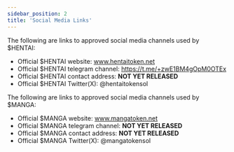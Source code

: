 ```yaml
---
sidebar_position: 2
title: 'Social Media Links'
---
```


The following are links to approved social media channels used by $HENTAI:

* Official $HENTAI website: www.hentaitoken.net
* Official $HENTAI telegram channel: https://t.me/+zwE1BM4gOpM0OTEx
* Official $HENTAI contact address: **NOT YET RELEASED**
* Official $HENTAI Twitter(X): @hentaitokensol

The following are links to approved social media channels used by $MANGA:

* Official $MANGA website: www.mangatoken.net
* Official $MANGA telegram channel: **NOT YET RELEASED**
* Official $MANGA contact address: **NOT YET RELEASED**
* Official $MANGA Twitter(X): @mangatokensol